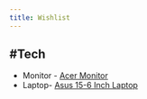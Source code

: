 ```yaml
---
title: Wishlist
---
```


<h2> #Tech </h2>

<ul>
  <li>Monitor - <a href="https://www.amazon.in/Acer-1920x1080-Monitor-Refresh-Features/dp/B0BXP3CP9K/ref=sr_1_3?crid=24E0KKYEVKYCQ&keywords=monitor&qid=1684522047&sprefix=monito%2Caps%2C287&sr=8-3&th=1">Acer Monitor</a></li>
  <li> Laptop- <a href="https://www.amazon.in/ASUS-15-6-inch-GeForce-Windows-FA506IHRZ-HN111W/dp/B0B5DZTNZQ/ref=sr_1_3?crid=LGK3UVEQTARB&keywords=gaming+laptop&qid=1684522130&sprefix=gaming+lapto%2Caps%2C276&sr=8-3">Asus 15-6 Inch Laptop</a></li>
</ul>
